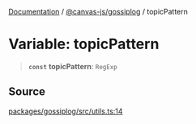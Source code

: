 [Documentation](../../../index.md) / [@canvas-js/gossiplog](../index.md) / topicPattern

# Variable: topicPattern

> **`const`** **topicPattern**: `RegExp`

## Source

[packages/gossiplog/src/utils.ts:14](https://github.com/canvasxyz/canvas/blob/4c6b729f/packages/gossiplog/src/utils.ts#L14)
